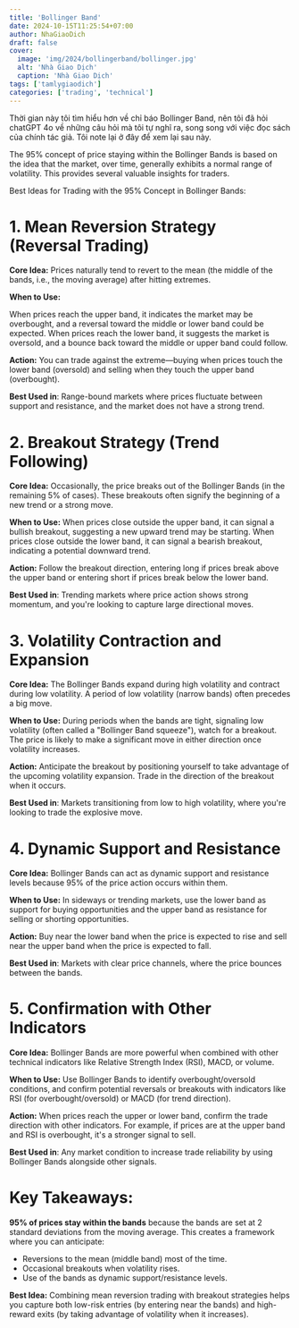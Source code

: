 ```yaml
---
title: 'Bollinger Band'
date: 2024-10-15T11:25:54+07:00
author: NhaGiaoDich
draft: false
cover:
  image: 'img/2024/bollingerband/bollinger.jpg'
  alt: 'Nhà Giao Dịch'
  caption: 'Nhà Giao Dịch'
tags: ['tamlygiaodich']
categories: ['trading', 'technical']
---
```


Thời gian này tôi tìm hiểu hơn về chỉ báo Bollinger Band, nên tôi đã hỏi chatGPT 4o về những câu hỏi mà tôi tự nghĩ ra, song song với việc đọc sách của chính tác giả. Tôi note lại ở đây để xem lại sau này.

The 95% concept of price staying within the Bollinger Bands is based on the idea that the market, over time, generally exhibits a normal range of volatility. This provides several valuable insights for traders.

Best Ideas for Trading with the 95% Concept in Bollinger Bands:

# 1. Mean Reversion Strategy (Reversal Trading)

**Core Idea:** Prices naturally tend to revert to the mean (the middle of the bands, i.e., the moving average) after hitting extremes.

**When to Use:**

When prices reach the upper band, it indicates the market may be overbought, and a reversal toward the middle or lower band could be expected.
When prices reach the lower band, it suggests the market is oversold, and a bounce back toward the middle or upper band could follow.

**Action:** You can trade against the extreme—buying when prices touch the lower band (oversold) and selling when they touch the upper band (overbought).

**Best Used in**: Range-bound markets where prices fluctuate between support and resistance, and the market does not have a strong trend.

# 2. Breakout Strategy (Trend Following)

**Core Idea:** Occasionally, the price breaks out of the Bollinger Bands (in the remaining 5% of cases). These breakouts often signify the beginning of a new trend or a strong move.

**When to Use:**
When prices close outside the upper band, it can signal a bullish breakout, suggesting a new upward trend may be starting.
When prices close outside the lower band, it can signal a bearish breakout, indicating a potential downward trend.

**Action:** Follow the breakout direction, entering long if prices break above the upper band or entering short if prices break below the lower band.

**Best Used in**: Trending markets where price action shows strong momentum, and you're looking to capture large directional moves.

# 3. Volatility Contraction and Expansion

**Core Idea:** The Bollinger Bands expand during high volatility and contract during low volatility. A period of low volatility (narrow bands) often precedes a big move.

**When to Use:**
During periods when the bands are tight, signaling low volatility (often called a "Bollinger Band squeeze"), watch for a breakout. The price is likely to make a significant move in either direction once volatility increases.

**Action:** Anticipate the breakout by positioning yourself to take advantage of the upcoming volatility expansion. Trade in the direction of the breakout when it occurs.

**Best Used in**: Markets transitioning from low to high volatility, where you're looking to trade the explosive move.

# 4. Dynamic Support and Resistance

**Core Idea:** Bollinger Bands can act as dynamic support and resistance levels because 95% of the price action occurs within them.

**When to Use:**
In sideways or trending markets, use the lower band as support for buying opportunities and the upper band as resistance for selling or shorting opportunities.

**Action:** Buy near the lower band when the price is expected to rise and sell near the upper band when the price is expected to fall.

**Best Used in**: Markets with clear price channels, where the price bounces between the bands.

# 5. Confirmation with Other Indicators

**Core Idea:** Bollinger Bands are more powerful when combined with other technical indicators like Relative Strength Index (RSI), MACD, or volume.

**When to Use:**
Use Bollinger Bands to identify overbought/oversold conditions, and confirm potential reversals or breakouts with indicators like RSI (for overbought/oversold) or MACD (for trend direction).

**Action:** When prices reach the upper or lower band, confirm the trade direction with other indicators. For example, if prices are at the upper band and RSI is overbought, it's a stronger signal to sell.

**Best Used in**: Any market condition to increase trade reliability by using Bollinger Bands alongside other signals.

# Key Takeaways:

**95% of prices stay within the bands** because the bands are set at 2 standard deviations from the moving average. This creates a framework where you can anticipate:

- Reversions to the mean (middle band) most of the time.
- Occasional breakouts when volatility rises.
- Use of the bands as dynamic support/resistance levels.

**Best Idea:** Combining mean reversion trading with breakout strategies helps you capture both low-risk entries (by entering near the bands) and high-reward exits (by taking advantage of volatility when it increases).
